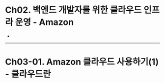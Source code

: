 # Ch02. 백엔드 개발자를 위한 클라우드 인프라 운영 - Amazon
- [](#)


---------------------------------------------------------------------------------------------------------------------------
# Ch03-01. Amazon 클라우드 사용하기(1) - 클라우드란

